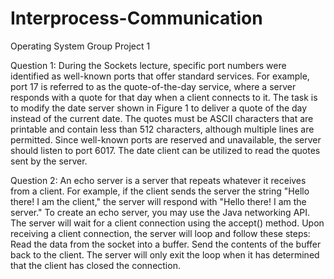 # Interprocess-Communication
Operating System Group Project 1

Question 1:
During the Sockets lecture, specific port numbers were identified as well-known ports that offer standard services. For example, port 17 is referred to as the quote-of-the-day service, where a server responds with a quote for that day when a client connects to it. The task is to modify the date server shown in Figure 1 to deliver a quote of the day instead of the current date. The quotes must be ASCII characters that are printable and contain less than 512 characters, although multiple lines are permitted. Since well-known ports are reserved and unavailable, the server should listen to port 6017. The date client can be utilized to read the quotes sent by the server.


Question 2:
An echo server is a server that repeats whatever it receives from a client. For example, if the client sends the server the string "Hello there! I am the client," the server will respond with "Hello there! I am the server." To create an echo server, you may use the Java networking API. The server will wait for a client connection using the accept() method. Upon receiving a client connection, the server will loop and follow these steps:
Read the data from the socket into a buffer.
Send the contents of the buffer back to the client.
The server will only exit the loop when it has determined that the client has closed the connection.
